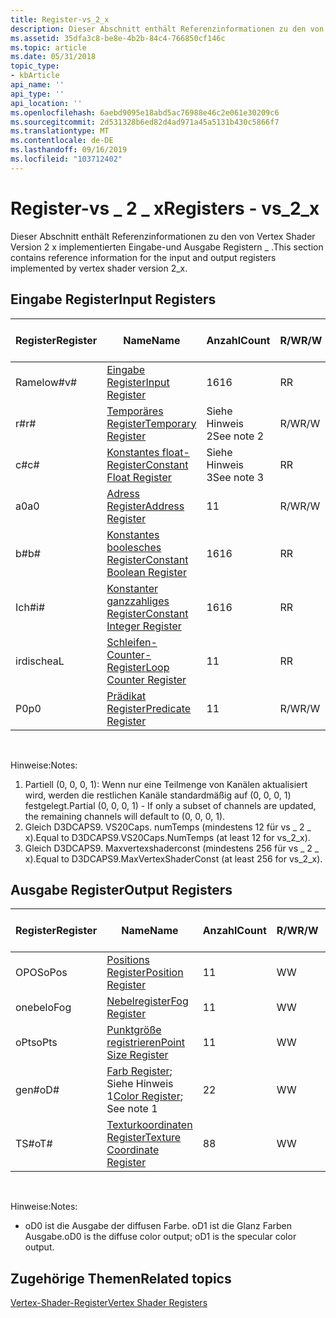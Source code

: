 ```yaml
---
title: Register-vs_2_x
description: Dieser Abschnitt enthält Referenzinformationen zu den von Vertex Shader Version 2 x implementierten Eingabe-und Ausgabe Registern \_ .
ms.assetid: 35dfa3c8-be8e-4b2b-84c4-766850cf146c
ms.topic: article
ms.date: 05/31/2018
topic_type:
- kbArticle
api_name: ''
api_type: ''
api_location: ''
ms.openlocfilehash: 6aebd9095e18abd5ac76988e46c2e061e30209c6
ms.sourcegitcommit: 2d531328b6ed82d4ad971a45a5131b430c5866f7
ms.translationtype: MT
ms.contentlocale: de-DE
ms.lasthandoff: 09/16/2019
ms.locfileid: "103712402"
---
```

# <a name="registers---vs_2_x"></a><span data-ttu-id="68411-103">Register-vs \_ 2 \_ x</span><span class="sxs-lookup"><span data-stu-id="68411-103">Registers - vs\_2\_x</span></span>

<span data-ttu-id="68411-104">Dieser Abschnitt enthält Referenzinformationen zu den von Vertex Shader Version 2 x implementierten Eingabe-und Ausgabe Registern \_ .</span><span class="sxs-lookup"><span data-stu-id="68411-104">This section contains reference information for the input and output registers implemented by vertex shader version 2\_x.</span></span>

## <a name="input-registers"></a><span data-ttu-id="68411-105">Eingabe Register</span><span class="sxs-lookup"><span data-stu-id="68411-105">Input Registers</span></span>



| <span data-ttu-id="68411-106">Register</span><span class="sxs-lookup"><span data-stu-id="68411-106">Register</span></span> | <span data-ttu-id="68411-107">Name</span><span class="sxs-lookup"><span data-stu-id="68411-107">Name</span></span>                                                                                      | <span data-ttu-id="68411-108">Anzahl</span><span class="sxs-lookup"><span data-stu-id="68411-108">Count</span></span>      | <span data-ttu-id="68411-109">R/W</span><span class="sxs-lookup"><span data-stu-id="68411-109">R/W</span></span> | <span data-ttu-id="68411-110">\# Leseports</span><span class="sxs-lookup"><span data-stu-id="68411-110">\# Read ports</span></span> | <span data-ttu-id="68411-111">\# Lese-/inst-</span><span class="sxs-lookup"><span data-stu-id="68411-111">\# Reads / inst</span></span> | <span data-ttu-id="68411-112">Dimension</span><span class="sxs-lookup"><span data-stu-id="68411-112">Dimension</span></span> | <span data-ttu-id="68411-113">Reladdr</span><span class="sxs-lookup"><span data-stu-id="68411-113">RelAddr</span></span> | <span data-ttu-id="68411-114">der Arbeitszeittabelle</span><span class="sxs-lookup"><span data-stu-id="68411-114">Defaults</span></span>     | <span data-ttu-id="68411-115">Erfordert DCL</span><span class="sxs-lookup"><span data-stu-id="68411-115">Requires DCL</span></span> |
|----------|-------------------------------------------------------------------------------------------|------------|-----|---------------|-----------------|-----------|---------|--------------|--------------|
| <span data-ttu-id="68411-116">Ramelow\#</span><span class="sxs-lookup"><span data-stu-id="68411-116">v\#</span></span>      | [<span data-ttu-id="68411-117">Eingabe Register</span><span class="sxs-lookup"><span data-stu-id="68411-117">Input Register</span></span>](dx9-graphics-reference-asm-vs-registers-input.md)                       | <span data-ttu-id="68411-118">16</span><span class="sxs-lookup"><span data-stu-id="68411-118">16</span></span>         | <span data-ttu-id="68411-119">R</span><span class="sxs-lookup"><span data-stu-id="68411-119">R</span></span>   | <span data-ttu-id="68411-120">1</span><span class="sxs-lookup"><span data-stu-id="68411-120">1</span></span>             | <span data-ttu-id="68411-121">Unbegrenzt</span><span class="sxs-lookup"><span data-stu-id="68411-121">Unlimited</span></span>       | <span data-ttu-id="68411-122">4</span><span class="sxs-lookup"><span data-stu-id="68411-122">4</span></span>         | <span data-ttu-id="68411-123">Nein</span><span class="sxs-lookup"><span data-stu-id="68411-123">No</span></span>      | <span data-ttu-id="68411-124">Siehe Hinweis 1</span><span class="sxs-lookup"><span data-stu-id="68411-124">See note 1</span></span>   | <span data-ttu-id="68411-125">Ja</span><span class="sxs-lookup"><span data-stu-id="68411-125">Yes</span></span>          |
| <span data-ttu-id="68411-126">r\#</span><span class="sxs-lookup"><span data-stu-id="68411-126">r\#</span></span>      | [<span data-ttu-id="68411-127">Temporäres Register</span><span class="sxs-lookup"><span data-stu-id="68411-127">Temporary Register</span></span>](dx9-graphics-reference-asm-vs-registers-temporary.md)               | <span data-ttu-id="68411-128">Siehe Hinweis 2</span><span class="sxs-lookup"><span data-stu-id="68411-128">See note 2</span></span> | <span data-ttu-id="68411-129">R/W</span><span class="sxs-lookup"><span data-stu-id="68411-129">R/W</span></span> | <span data-ttu-id="68411-130">3</span><span class="sxs-lookup"><span data-stu-id="68411-130">3</span></span>             | <span data-ttu-id="68411-131">Unbegrenzt</span><span class="sxs-lookup"><span data-stu-id="68411-131">Unlimited</span></span>       | <span data-ttu-id="68411-132">4</span><span class="sxs-lookup"><span data-stu-id="68411-132">4</span></span>         | <span data-ttu-id="68411-133">Nein</span><span class="sxs-lookup"><span data-stu-id="68411-133">No</span></span>      | <span data-ttu-id="68411-134">Keine</span><span class="sxs-lookup"><span data-stu-id="68411-134">None</span></span>         | <span data-ttu-id="68411-135">Nein</span><span class="sxs-lookup"><span data-stu-id="68411-135">No</span></span>           |
| <span data-ttu-id="68411-136">c\#</span><span class="sxs-lookup"><span data-stu-id="68411-136">c\#</span></span>      | [<span data-ttu-id="68411-137">Konstantes float-Register</span><span class="sxs-lookup"><span data-stu-id="68411-137">Constant Float Register</span></span>](dx9-graphics-reference-asm-vs-registers-constant-float.md)     | <span data-ttu-id="68411-138">Siehe Hinweis 3</span><span class="sxs-lookup"><span data-stu-id="68411-138">See note 3</span></span> | <span data-ttu-id="68411-139">R</span><span class="sxs-lookup"><span data-stu-id="68411-139">R</span></span>   | <span data-ttu-id="68411-140">1</span><span class="sxs-lookup"><span data-stu-id="68411-140">1</span></span>             | <span data-ttu-id="68411-141">2</span><span class="sxs-lookup"><span data-stu-id="68411-141">2</span></span>               | <span data-ttu-id="68411-142">4</span><span class="sxs-lookup"><span data-stu-id="68411-142">4</span></span>         | <span data-ttu-id="68411-143">a0/Al</span><span class="sxs-lookup"><span data-stu-id="68411-143">a0 / aL</span></span> | <span data-ttu-id="68411-144">(0, 0, 0, 0)</span><span class="sxs-lookup"><span data-stu-id="68411-144">(0, 0, 0, 0)</span></span> | <span data-ttu-id="68411-145">Nein</span><span class="sxs-lookup"><span data-stu-id="68411-145">No</span></span>           |
| <span data-ttu-id="68411-146">a0</span><span class="sxs-lookup"><span data-stu-id="68411-146">a0</span></span>       | [<span data-ttu-id="68411-147">Adress Register</span><span class="sxs-lookup"><span data-stu-id="68411-147">Address Register</span></span>](dx9-graphics-reference-asm-vs-registers-address.md)                   | <span data-ttu-id="68411-148">1</span><span class="sxs-lookup"><span data-stu-id="68411-148">1</span></span>          | <span data-ttu-id="68411-149">R/W</span><span class="sxs-lookup"><span data-stu-id="68411-149">R/W</span></span> | <span data-ttu-id="68411-150">1</span><span class="sxs-lookup"><span data-stu-id="68411-150">1</span></span>             | <span data-ttu-id="68411-151">2</span><span class="sxs-lookup"><span data-stu-id="68411-151">2</span></span>               | <span data-ttu-id="68411-152">4</span><span class="sxs-lookup"><span data-stu-id="68411-152">4</span></span>         | <span data-ttu-id="68411-153">Nein</span><span class="sxs-lookup"><span data-stu-id="68411-153">No</span></span>      | <span data-ttu-id="68411-154">Keine</span><span class="sxs-lookup"><span data-stu-id="68411-154">None</span></span>         | <span data-ttu-id="68411-155">Nein</span><span class="sxs-lookup"><span data-stu-id="68411-155">No</span></span>           |
| <span data-ttu-id="68411-156">b\#</span><span class="sxs-lookup"><span data-stu-id="68411-156">b\#</span></span>      | [<span data-ttu-id="68411-157">Konstantes boolesches Register</span><span class="sxs-lookup"><span data-stu-id="68411-157">Constant Boolean Register</span></span>](dx9-graphics-reference-asm-vs-registers-constant-boolean.md) | <span data-ttu-id="68411-158">16</span><span class="sxs-lookup"><span data-stu-id="68411-158">16</span></span>         | <span data-ttu-id="68411-159">R</span><span class="sxs-lookup"><span data-stu-id="68411-159">R</span></span>   | <span data-ttu-id="68411-160">1</span><span class="sxs-lookup"><span data-stu-id="68411-160">1</span></span>             | <span data-ttu-id="68411-161">1</span><span class="sxs-lookup"><span data-stu-id="68411-161">1</span></span>               | <span data-ttu-id="68411-162">1</span><span class="sxs-lookup"><span data-stu-id="68411-162">1</span></span>         | <span data-ttu-id="68411-163">Nein</span><span class="sxs-lookup"><span data-stu-id="68411-163">No</span></span>      | <span data-ttu-id="68411-164">FALSE</span><span class="sxs-lookup"><span data-stu-id="68411-164">FALSE</span></span>        | <span data-ttu-id="68411-165">Nein</span><span class="sxs-lookup"><span data-stu-id="68411-165">No</span></span>           |
| <span data-ttu-id="68411-166">Ich\#</span><span class="sxs-lookup"><span data-stu-id="68411-166">i\#</span></span>      | [<span data-ttu-id="68411-167">Konstanter ganzzahliges Register</span><span class="sxs-lookup"><span data-stu-id="68411-167">Constant Integer Register</span></span>](dx9-graphics-reference-asm-vs-registers-constant-integer.md) | <span data-ttu-id="68411-168">16</span><span class="sxs-lookup"><span data-stu-id="68411-168">16</span></span>         | <span data-ttu-id="68411-169">R</span><span class="sxs-lookup"><span data-stu-id="68411-169">R</span></span>   | <span data-ttu-id="68411-170">1</span><span class="sxs-lookup"><span data-stu-id="68411-170">1</span></span>             | <span data-ttu-id="68411-171">1</span><span class="sxs-lookup"><span data-stu-id="68411-171">1</span></span>               | <span data-ttu-id="68411-172">4</span><span class="sxs-lookup"><span data-stu-id="68411-172">4</span></span>         | <span data-ttu-id="68411-173">Nein</span><span class="sxs-lookup"><span data-stu-id="68411-173">No</span></span>      | <span data-ttu-id="68411-174">(0, 0, 0, 0)</span><span class="sxs-lookup"><span data-stu-id="68411-174">(0, 0, 0, 0)</span></span> | <span data-ttu-id="68411-175">Nein</span><span class="sxs-lookup"><span data-stu-id="68411-175">No</span></span>           |
| <span data-ttu-id="68411-176">irdische</span><span class="sxs-lookup"><span data-stu-id="68411-176">aL</span></span>       | [<span data-ttu-id="68411-177">Schleifen-Counter-Register</span><span class="sxs-lookup"><span data-stu-id="68411-177">Loop Counter Register</span></span>](dx9-graphics-reference-asm-vs-registers-loop-counter.md)         | <span data-ttu-id="68411-178">1</span><span class="sxs-lookup"><span data-stu-id="68411-178">1</span></span>          | <span data-ttu-id="68411-179">R</span><span class="sxs-lookup"><span data-stu-id="68411-179">R</span></span>   | <span data-ttu-id="68411-180">1</span><span class="sxs-lookup"><span data-stu-id="68411-180">1</span></span>             | <span data-ttu-id="68411-181">2</span><span class="sxs-lookup"><span data-stu-id="68411-181">2</span></span>               | <span data-ttu-id="68411-182">1</span><span class="sxs-lookup"><span data-stu-id="68411-182">1</span></span>         | <span data-ttu-id="68411-183">Nein</span><span class="sxs-lookup"><span data-stu-id="68411-183">No</span></span>      | <span data-ttu-id="68411-184">Keine</span><span class="sxs-lookup"><span data-stu-id="68411-184">None</span></span>         | <span data-ttu-id="68411-185">Nein</span><span class="sxs-lookup"><span data-stu-id="68411-185">No</span></span>           |
| <span data-ttu-id="68411-186">P0</span><span class="sxs-lookup"><span data-stu-id="68411-186">p0</span></span>       | [<span data-ttu-id="68411-187">Prädikat Register</span><span class="sxs-lookup"><span data-stu-id="68411-187">Predicate Register</span></span>](dx9-graphics-reference-asm-vs-registers-predicate.md)               | <span data-ttu-id="68411-188">1</span><span class="sxs-lookup"><span data-stu-id="68411-188">1</span></span>          | <span data-ttu-id="68411-189">R/W</span><span class="sxs-lookup"><span data-stu-id="68411-189">R/W</span></span> | <span data-ttu-id="68411-190">1</span><span class="sxs-lookup"><span data-stu-id="68411-190">1</span></span>             | <span data-ttu-id="68411-191">1</span><span class="sxs-lookup"><span data-stu-id="68411-191">1</span></span>               | <span data-ttu-id="68411-192">4</span><span class="sxs-lookup"><span data-stu-id="68411-192">4</span></span>         | <span data-ttu-id="68411-193">Nein</span><span class="sxs-lookup"><span data-stu-id="68411-193">No</span></span>      | <span data-ttu-id="68411-194">Keine</span><span class="sxs-lookup"><span data-stu-id="68411-194">None</span></span>         | <span data-ttu-id="68411-195">Nein</span><span class="sxs-lookup"><span data-stu-id="68411-195">No</span></span>           |



 

<span data-ttu-id="68411-196">Hinweise:</span><span class="sxs-lookup"><span data-stu-id="68411-196">Notes:</span></span>

1.  <span data-ttu-id="68411-197">Partiell (0, 0, 0, 1): Wenn nur eine Teilmenge von Kanälen aktualisiert wird, werden die restlichen Kanäle standardmäßig auf (0, 0, 0, 1) festgelegt.</span><span class="sxs-lookup"><span data-stu-id="68411-197">Partial (0, 0, 0, 1) - If only a subset of channels are updated, the remaining channels will default to (0, 0, 0, 1).</span></span>
2.  <span data-ttu-id="68411-198">Gleich D3DCAPS9. VS20Caps. numTemps (mindestens 12 für vs \_ 2 \_ x).</span><span class="sxs-lookup"><span data-stu-id="68411-198">Equal to D3DCAPS9.VS20Caps.NumTemps (at least 12 for vs\_2\_x).</span></span>
3.  <span data-ttu-id="68411-199">Gleich D3DCAPS9. Maxvertexshaderconst (mindestens 256 für vs \_ 2 \_ x).</span><span class="sxs-lookup"><span data-stu-id="68411-199">Equal to D3DCAPS9.MaxVertexShaderConst (at least 256 for vs\_2\_x).</span></span>

## <a name="output-registers"></a><span data-ttu-id="68411-200">Ausgabe Register</span><span class="sxs-lookup"><span data-stu-id="68411-200">Output Registers</span></span>



| <span data-ttu-id="68411-201">Register</span><span class="sxs-lookup"><span data-stu-id="68411-201">Register</span></span> | <span data-ttu-id="68411-202">Name</span><span class="sxs-lookup"><span data-stu-id="68411-202">Name</span></span>                                                                                          | <span data-ttu-id="68411-203">Anzahl</span><span class="sxs-lookup"><span data-stu-id="68411-203">Count</span></span> | <span data-ttu-id="68411-204">R/W</span><span class="sxs-lookup"><span data-stu-id="68411-204">R/W</span></span> | <span data-ttu-id="68411-205">Dimension</span><span class="sxs-lookup"><span data-stu-id="68411-205">Dimension</span></span> | <span data-ttu-id="68411-206">Reladdr</span><span class="sxs-lookup"><span data-stu-id="68411-206">RelAddr</span></span> | <span data-ttu-id="68411-207">der Arbeitszeittabelle</span><span class="sxs-lookup"><span data-stu-id="68411-207">Defaults</span></span> | <span data-ttu-id="68411-208">Erfordert DCL</span><span class="sxs-lookup"><span data-stu-id="68411-208">Requires DCL</span></span> |
|----------|-----------------------------------------------------------------------------------------------|-------|-----|-----------|---------|----------|--------------|
| <span data-ttu-id="68411-209">OPOS</span><span class="sxs-lookup"><span data-stu-id="68411-209">oPos</span></span>     | [<span data-ttu-id="68411-210">Positions Register</span><span class="sxs-lookup"><span data-stu-id="68411-210">Position Register</span></span>](dx9-graphics-reference-asm-vs-registers-position.md)                     | <span data-ttu-id="68411-211">1</span><span class="sxs-lookup"><span data-stu-id="68411-211">1</span></span>     | <span data-ttu-id="68411-212">W</span><span class="sxs-lookup"><span data-stu-id="68411-212">W</span></span>   | <span data-ttu-id="68411-213">4</span><span class="sxs-lookup"><span data-stu-id="68411-213">4</span></span>         | <span data-ttu-id="68411-214">Nein</span><span class="sxs-lookup"><span data-stu-id="68411-214">No</span></span>      | <span data-ttu-id="68411-215">Keine</span><span class="sxs-lookup"><span data-stu-id="68411-215">None</span></span>     | <span data-ttu-id="68411-216">Nein</span><span class="sxs-lookup"><span data-stu-id="68411-216">No</span></span>           |
| <span data-ttu-id="68411-217">onebel</span><span class="sxs-lookup"><span data-stu-id="68411-217">oFog</span></span>     | [<span data-ttu-id="68411-218">Nebelregister</span><span class="sxs-lookup"><span data-stu-id="68411-218">Fog Register</span></span>](dx9-graphics-reference-asm-vs-registers-fog.md)                               | <span data-ttu-id="68411-219">1</span><span class="sxs-lookup"><span data-stu-id="68411-219">1</span></span>     | <span data-ttu-id="68411-220">W</span><span class="sxs-lookup"><span data-stu-id="68411-220">W</span></span>   | <span data-ttu-id="68411-221">1</span><span class="sxs-lookup"><span data-stu-id="68411-221">1</span></span>         | <span data-ttu-id="68411-222">Nein</span><span class="sxs-lookup"><span data-stu-id="68411-222">No</span></span>      | <span data-ttu-id="68411-223">Keine</span><span class="sxs-lookup"><span data-stu-id="68411-223">None</span></span>     | <span data-ttu-id="68411-224">Nein</span><span class="sxs-lookup"><span data-stu-id="68411-224">No</span></span>           |
| <span data-ttu-id="68411-225">oPts</span><span class="sxs-lookup"><span data-stu-id="68411-225">oPts</span></span>     | [<span data-ttu-id="68411-226">Punktgröße registrieren</span><span class="sxs-lookup"><span data-stu-id="68411-226">Point Size Register</span></span>](dx9-graphics-reference-asm-vs-registers-point-size.md)                 | <span data-ttu-id="68411-227">1</span><span class="sxs-lookup"><span data-stu-id="68411-227">1</span></span>     | <span data-ttu-id="68411-228">W</span><span class="sxs-lookup"><span data-stu-id="68411-228">W</span></span>   | <span data-ttu-id="68411-229">1</span><span class="sxs-lookup"><span data-stu-id="68411-229">1</span></span>         | <span data-ttu-id="68411-230">Nein</span><span class="sxs-lookup"><span data-stu-id="68411-230">No</span></span>      | <span data-ttu-id="68411-231">Keine</span><span class="sxs-lookup"><span data-stu-id="68411-231">None</span></span>     | <span data-ttu-id="68411-232">Nein</span><span class="sxs-lookup"><span data-stu-id="68411-232">No</span></span>           |
| <span data-ttu-id="68411-233">gen\#</span><span class="sxs-lookup"><span data-stu-id="68411-233">oD\#</span></span>     | <span data-ttu-id="68411-234">[Farb Register](dx9-graphics-reference-asm-vs-registers-color.md); Siehe Hinweis 1</span><span class="sxs-lookup"><span data-stu-id="68411-234">[Color Register](dx9-graphics-reference-asm-vs-registers-color.md); See note 1</span></span>               | <span data-ttu-id="68411-235">2</span><span class="sxs-lookup"><span data-stu-id="68411-235">2</span></span>     | <span data-ttu-id="68411-236">W</span><span class="sxs-lookup"><span data-stu-id="68411-236">W</span></span>   | <span data-ttu-id="68411-237">4</span><span class="sxs-lookup"><span data-stu-id="68411-237">4</span></span>         | <span data-ttu-id="68411-238">Nein</span><span class="sxs-lookup"><span data-stu-id="68411-238">No</span></span>      | <span data-ttu-id="68411-239">Keine</span><span class="sxs-lookup"><span data-stu-id="68411-239">None</span></span>     | <span data-ttu-id="68411-240">Nein</span><span class="sxs-lookup"><span data-stu-id="68411-240">No</span></span>           |
| <span data-ttu-id="68411-241">TS\#</span><span class="sxs-lookup"><span data-stu-id="68411-241">oT\#</span></span>     | [<span data-ttu-id="68411-242">Texturkoordinaten Register</span><span class="sxs-lookup"><span data-stu-id="68411-242">Texture Coordinate Register</span></span>](dx9-graphics-reference-asm-vs-registers-texture-coordinate.md) | <span data-ttu-id="68411-243">8</span><span class="sxs-lookup"><span data-stu-id="68411-243">8</span></span>     | <span data-ttu-id="68411-244">W</span><span class="sxs-lookup"><span data-stu-id="68411-244">W</span></span>   | <span data-ttu-id="68411-245">4</span><span class="sxs-lookup"><span data-stu-id="68411-245">4</span></span>         | <span data-ttu-id="68411-246">Nein</span><span class="sxs-lookup"><span data-stu-id="68411-246">No</span></span>      | <span data-ttu-id="68411-247">Keine</span><span class="sxs-lookup"><span data-stu-id="68411-247">None</span></span>     | <span data-ttu-id="68411-248">Nein</span><span class="sxs-lookup"><span data-stu-id="68411-248">No</span></span>           |



 

<span data-ttu-id="68411-249">Hinweise:</span><span class="sxs-lookup"><span data-stu-id="68411-249">Notes:</span></span>

-   <span data-ttu-id="68411-250">oD0 ist die Ausgabe der diffusen Farbe. oD1 ist die Glanz Farben Ausgabe.</span><span class="sxs-lookup"><span data-stu-id="68411-250">oD0 is the diffuse color output; oD1 is the specular color output.</span></span>

## <a name="related-topics"></a><span data-ttu-id="68411-251">Zugehörige Themen</span><span class="sxs-lookup"><span data-stu-id="68411-251">Related topics</span></span>

<dl> <dt>

[<span data-ttu-id="68411-252">Vertex-Shader-Register</span><span class="sxs-lookup"><span data-stu-id="68411-252">Vertex Shader Registers</span></span>](dx9-graphics-reference-asm-vs-registers.md)
</dt> </dl>

 

 




